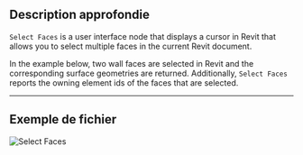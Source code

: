 ## Description approfondie
`Select Faces` is a user interface node that displays a cursor in Revit that allows you to select multiple faces in the current Revit document.

In the example below, two wall faces are selected in Revit and the corresponding surface geometries are returned. Additionally, `Select Faces` reports the owning element ids of the faces that are selected.
___
## Exemple de fichier

![Select Faces](./Dynamo.Nodes.SelectFaces_img.jpg)
